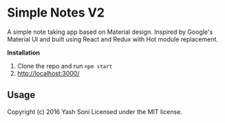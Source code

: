 # Simple Notes V2
A simple note taking app based on Material design.
Inspired by Google's Material UI and built using React and Redux with Hot module replacement. 

**Installation**

 1. Clone the repo and run `npm start`
 2. [http://localhost:3000/](http://localhost:3000/) 

Usage
-----------
Copyright (c) 2016 Yash Soni Licensed under the MIT license.